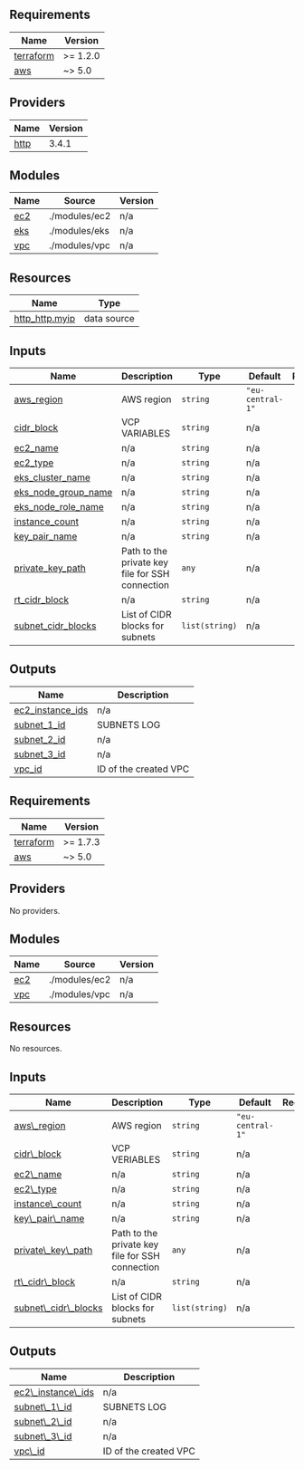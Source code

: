 
## Requirements

| Name | Version |
|------|---------|
| <a name="requirement_terraform"></a> [terraform](#requirement\_terraform) | >= 1.2.0 |
| <a name="requirement_aws"></a> [aws](#requirement\_aws) | ~> 5.0 |

## Providers

| Name | Version |
|------|---------|
| <a name="provider_http"></a> [http](#provider\_http) | 3.4.1 |

## Modules

| Name | Source | Version |
|------|--------|---------|
| <a name="module_ec2"></a> [ec2](#module\_ec2) | ./modules/ec2 | n/a |
| <a name="module_eks"></a> [eks](#module\_eks) | ./modules/eks | n/a |
| <a name="module_vpc"></a> [vpc](#module\_vpc) | ./modules/vpc | n/a |

## Resources

| Name | Type |
|------|------|
| [http_http.myip](https://registry.terraform.io/providers/hashicorp/http/latest/docs/data-sources/http) | data source |

## Inputs

| Name | Description | Type | Default | Required |
|------|-------------|------|---------|:--------:|
| <a name="input_aws_region"></a> [aws\_region](#input\_aws\_region) | AWS region | `string` | `"eu-central-1"` | no |
| <a name="input_cidr_block"></a> [cidr\_block](#input\_cidr\_block) | VCP VARIABLES | `string` | n/a | yes |
| <a name="input_ec2_name"></a> [ec2\_name](#input\_ec2\_name) | n/a | `string` | n/a | yes |
| <a name="input_ec2_type"></a> [ec2\_type](#input\_ec2\_type) | n/a | `string` | n/a | yes |
| <a name="input_eks_cluster_name"></a> [eks\_cluster\_name](#input\_eks\_cluster\_name) | n/a | `string` | n/a | yes |
| <a name="input_eks_node_group_name"></a> [eks\_node\_group\_name](#input\_eks\_node\_group\_name) | n/a | `string` | n/a | yes |
| <a name="input_eks_node_role_name"></a> [eks\_node\_role\_name](#input\_eks\_node\_role\_name) | n/a | `string` | n/a | yes |
| <a name="input_instance_count"></a> [instance\_count](#input\_instance\_count) | n/a | `string` | n/a | yes |
| <a name="input_key_pair_name"></a> [key\_pair\_name](#input\_key\_pair\_name) | n/a | `string` | n/a | yes |
| <a name="input_private_key_path"></a> [private\_key\_path](#input\_private\_key\_path) | Path to the private key file for SSH connection | `any` | n/a | yes |
| <a name="input_rt_cidr_block"></a> [rt\_cidr\_block](#input\_rt\_cidr\_block) | n/a | `string` | n/a | yes |
| <a name="input_subnet_cidr_blocks"></a> [subnet\_cidr\_blocks](#input\_subnet\_cidr\_blocks) | List of CIDR blocks for subnets | `list(string)` | n/a | yes |

## Outputs

| Name | Description |
|------|-------------|
| <a name="output_ec2_instance_ids"></a> [ec2\_instance\_ids](#output\_ec2\_instance\_ids) | n/a |
| <a name="output_subnet_1_id"></a> [subnet\_1\_id](#output\_subnet\_1\_id) | SUBNETS LOG |
| <a name="output_subnet_2_id"></a> [subnet\_2\_id](#output\_subnet\_2\_id) | n/a |
| <a name="output_subnet_3_id"></a> [subnet\_3\_id](#output\_subnet\_3\_id) | n/a |
| <a name="output_vpc_id"></a> [vpc\_id](#output\_vpc\_id) | ID of the created VPC |

## Requirements

| Name | Version |
|------|---------|
| <a name="requirement\_terraform"></a> [terraform](#requirement\\_terraform) | >= 1.7.3|
| <a name="requirement\_aws"></a> [aws](#requirement\\_aws) | ~> 5.0 |

## Providers

No providers.

## Modules

| Name | Source | Version |
|------|--------|---------|
| <a name="module\_ec2"></a> [ec2](#module\\_ec2) | ./modules/ec2 | n/a |
| <a name="module\_vpc"></a> [vpc](#module\\_vpc) | ./modules/vpc | n/a |

## Resources

No resources.

## Inputs

| Name | Description | Type | Default | Required |
|------|-------------|------|---------|:--------:|
| <a name="input\_aws\_region"></a> [aws\\_region](#input\\_aws\\_region) | AWS region | `string` | `"eu-central-1"` | no |
| <a name="input\_cidr\_block"></a> [cidr\\_block](#input\\_cidr\\_block) | VCP VERIABLES | `string` | n/a | yes |
| <a name="input\_ec2\_name"></a> [ec2\\_name](#input\\_ec2\\_name) | n/a | `string` | n/a | yes |
| <a name="input\_ec2\_type"></a> [ec2\\_type](#input\\_ec2\\_type) | n/a | `string` | n/a | yes |
| <a name="input\_instance\_count"></a> [instance\\_count](#input\\_instance\\_count) | n/a | `string` | n/a | yes |
| <a name="input\_key\_pair\_name"></a> [key\\_pair\\_name](#input\\_key\\_pair\\_name) | n/a | `string` | n/a | yes |
| <a name="input\_private\_key\_path"></a> [private\\_key\\_path](#input\\_private\\_key\\_path) | Path to the private key file for SSH connection | `any` | n/a | yes |
| <a name="input\_rt\_cidr\_block"></a> [rt\\_cidr\\_block](#input\\_rt\\_cidr\\_block) | n/a | `string` | n/a | yes |
| <a name="input\_subnet\_cidr\_blocks"></a> [subnet\\_cidr\\_blocks](#input\\_subnet\\_cidr\\_blocks) | List of CIDR blocks for subnets | `list(string)` | n/a | yes |

## Outputs

| Name | Description |
|------|-------------|
| <a name="output\_ec2\_instance\_ids"></a> [ec2\\_instance\\_ids](#output\\_ec2\\_instance\\_ids) | n/a |
| <a name="output\_subnet\_1\_id"></a> [subnet\\_1\\_id](#output\\_subnet\\_1\\_id) | SUBNETS LOG |
| <a name="output\_subnet\_2\_id"></a> [subnet\\_2\\_id](#output\\_subnet\\_2\\_id) | n/a |
| <a name="output\_subnet\_3\_id"></a> [subnet\\_3\\_id](#output\\_subnet\\_3\\_id) | n/a |
| <a name="output\_vpc\_id"></a> [vpc\\_id](#output\\_vpc\\_id) | ID of the created VPC |